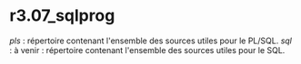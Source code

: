# r3.07_sqlprog

*pls* : répertoire contenant l'ensemble des sources utiles pour le PL/SQL.
*sql* : à venir : répertoire contenant l'ensemble des sources utiles pour le SQL.

